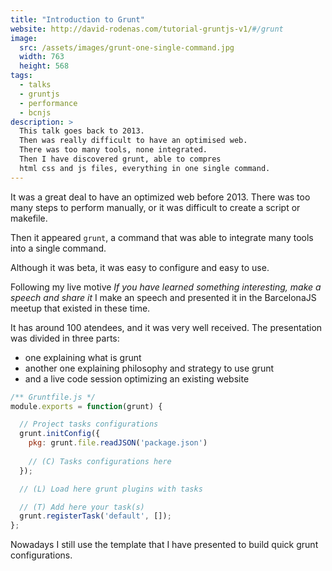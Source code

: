 ```yaml
---
title: "Introduction to Grunt"
website: http://david-rodenas.com/tutorial-gruntjs-v1/#/grunt
image: 
  src: /assets/images/grunt-one-single-command.jpg
  width: 763
  height: 568
tags:
  - talks
  - gruntjs
  - performance
  - bcnjs
description: > 
  This talk goes back to 2013.
  Then was really difficult to have an optimised web.
  There was too many tools, none integrated.
  Then I have discovered grunt, able to compres
  html css and js files, everything in one single command.
---
```


It was a great deal to have an optimized web before 2013.
There was too many steps to perform manually, 
or it was difficult to create a script or makefile.

Then it appeared `grunt`, 
a command that was able to integrate many tools
into a single command.

Although it was beta, it was easy to configure and
easy to use.

Following my live motive 
_If you have learned something interesting, make a speech and share it_
I make an speech and presented it in the BarcelonaJS
meetup that existed in these time.

It has around 100 atendees, and it was very well received.
The presentation was divided in three parts:

- one explaining what is grunt
- another one explaining philosophy and strategy to use grunt
- and a live code session optimizing an existing website

```javascript
/** Gruntfile.js */
module.exports = function(grunt) {

  // Project tasks configurations
  grunt.initConfig({
    pkg: grunt.file.readJSON('package.json')
    
    // (C) Tasks configurations here
  });

  // (L) Load here grunt plugins with tasks

  // (T) Add here your task(s) 
  grunt.registerTask('default', []);
};
```

Nowadays I still use the template that I have presented to build quick grunt configurations.
